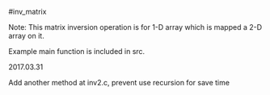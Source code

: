#inv_matrix

Note: This matrix inversion operation is for 1-D array which is mapped a 2-D array on it.

Example main function is included in src.

2017.03.31

Add another method at inv2.c, prevent use recursion for save time
